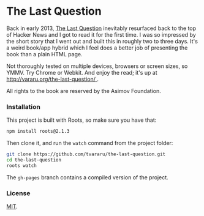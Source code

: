 The Last Question
===

Back in early 2013, [The Last Question](http://filer.case.edu/dts8/thelastq.htm) inevitably resurfaced back to the top of Hacker News and I got to read it for the first time. I was so impressed by the short story that I went out and built this in roughly two to three days. It's a weird book/app hybrid which I feel does a better job of presenting the book than a plain HTML page.

Not thoroughly tested on multiple devices, browsers or screen sizes, so YMMV. Try Chrome or Webkit. And enjoy the read; it's up at [http://vararu.org/the-last-question/
](http://vararu.org/the-last-question/
).

All rights to the book are reserved by the Asimov Foundation.

### Installation
This project is built with Roots, so make sure you have that:

```bash
npm install roots@2.1.3
```

Then clone it, and run the `watch` command from the project folder:
```bash
git clone https://github.com/tvararu/the-last-question.git
cd the-last-question
roots watch
```

The `gh-pages` branch contains a compiled version of the project.

### License

[MIT](license.txt).
